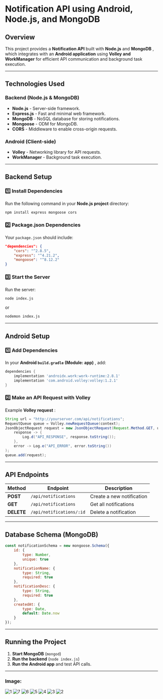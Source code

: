 
# **Notification API using Android, Node.js, and MongoDB**

## **Overview**

This project provides a **Notification API** built with **Node.js** and  **MongoDB** , which integrates with an **Android application** using **Volley and WorkManager** for efficient API communication and background task execution.

---

## **Technologies Used**

### **Backend (Node.js & MongoDB)**

* **Node.js** - Server-side framework.
* **Express.js** - Fast and minimal web framework.
* **MongoDB** - NoSQL database for storing notifications.
* **Mongoose** - ODM for MongoDB.
* **CORS** - Middleware to enable cross-origin requests.

### **Android (Client-side)**

* **Volley** - Networking library for API requests.
* **WorkManager** - Background task execution.

---

## **Backend Setup**

### **1️⃣ Install Dependencies**

Run the following command in your **Node.js project** directory:

```sh
npm install express mongoose cors
```

### **2️⃣ Package.json Dependencies**

Your `package.json` should include:

```json
"dependencies": {
    "cors": "^2.8.5",
    "express": "^4.21.2",
    "mongoose": "^8.12.2"
}
```

### **3️⃣ Start the Server**

Run the server:

```sh
node index.js
```

or

```sh
nodemon index.js
```

---

## **Android Setup**

### **1️⃣ Add Dependencies**

In your  **Android `build.gradle` (Module: app)** , add:

```gradle
dependencies {
    implementation 'androidx.work:work-runtime:2.8.1'
    implementation 'com.android.volley:volley:1.2.1'
}
```

### **2️⃣ Make an API Request with Volley**

Example  **Volley request** :

```java
String url = "http://yourserver.com/api/notifications";
RequestQueue queue = Volley.newRequestQueue(context);
JsonObjectRequest request = new JsonObjectRequest(Request.Method.GET, url, null,
    response -> {
        Log.d("API_RESPONSE", response.toString());
    }, 
    error -> Log.e("API_ERROR", error.toString())
);
queue.add(request);
```

---

## **API Endpoints**

| Method           | Endpoint                   | Description               |
| ---------------- | -------------------------- | ------------------------- |
| **POST**   | `/api/notifications`     | Create a new notification |
| **GET**    | `/api/notifications`     | Get all notifications     |
| **DELETE** | `/api/notifications/:id` | Delete a notification     |

---

## **Database Schema (MongoDB)**

```javascript
const notificationSchema = new mongoose.Schema({
    id: {
        type: Number,
        unique: true
    },
    notificationName: {
        type: String,
        required: true
    },
    notificationDesc: {
        type: String,
        required: true
    },
    createdAt: {
        type: Date,
        default: Date.now
    }
});
```

---

## **Running the Project**

1. **Start MongoDB** (`mongod`)
2. **Run the backend** (`node index.js`)
3. **Run the Android app** and test API calls.

---

### **Image:**
  
![1](https://github.com/user-attachments/assets/fe79a8bf-6411-42f0-94c5-f46ddb6dc4e8)
![7](https://github.com/user-attachments/assets/05990b70-48ed-4a6d-98b2-f0fde63aa217)
![6](https://github.com/user-attachments/assets/0d215e51-ddc0-4f65-8e2c-38f44450858a)
![5](https://github.com/user-attachments/assets/e13ae5ea-f9f4-44a8-961b-81b1bf234c61)
![4](https://github.com/user-attachments/assets/131745da-db5d-40c8-aa73-2ab24211b4ff)
![3](https://github.com/user-attachments/assets/5d44467f-8361-402f-8c5c-b065ffaaa319)
![2](https://github.com/user-attachments/assets/9f53f659-b0a0-41e4-91eb-22fc7e876025)
  
